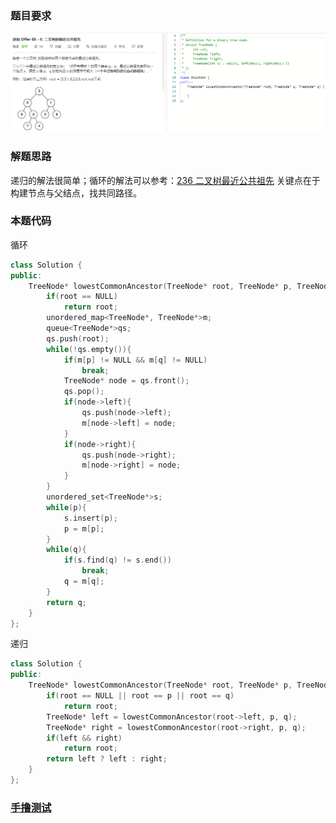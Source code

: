 ### 题目要求

![](pic/offer68-ii.png)

### 解题思路

递归的解法很简单；循环的解法可以参考：[236 二叉树最近公共祖先](https://nlper.gitbook.io/leetcode/236) 关键点在于构建节点与父结点，找共同路径。

### 本题代码

循环

```c++
class Solution {
public:
    TreeNode* lowestCommonAncestor(TreeNode* root, TreeNode* p, TreeNode* q) {
        if(root == NULL)
            return root;
        unordered_map<TreeNode*, TreeNode*>m;
        queue<TreeNode*>qs;
        qs.push(root);
        while(!qs.empty()){
            if(m[p] != NULL && m[q] != NULL)
                break;
            TreeNode* node = qs.front();
            qs.pop();
            if(node->left){
                qs.push(node->left);
                m[node->left] = node;
            }
            if(node->right){
                qs.push(node->right);
                m[node->right] = node;
            }
        }
        unordered_set<TreeNode*>s;
        while(p){
            s.insert(p);
            p = m[p];
        }
        while(q){
            if(s.find(q) != s.end())
                break;
            q = m[q];
        }
        return q;
    }
};
```

递归

```c++
class Solution {
public:
    TreeNode* lowestCommonAncestor(TreeNode* root, TreeNode* p, TreeNode* q) {
        if(root == NULL || root == p || root == q)
            return root;
        TreeNode* left = lowestCommonAncestor(root->left, p, q);
        TreeNode* right = lowestCommonAncestor(root->right, p, q);
        if(left && right)
            return root;
        return left ? left : right;
    }
};
```

### [手撸测试](https://leetcode-cn.com/problems/er-cha-shu-de-zui-jin-gong-gong-zu-xian-lcof/) 

